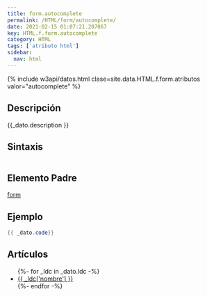 ```yaml
---
title: form.autocomplete
permalink: /HTML/form/autocomplete/
date: 2021-02-15 01:07:21.207067
key: HTML.f.form.autocomplete
category: HTML
tags: ['atributo html']
sidebar: 
  nav: html
---
```


{% include w3api/datos.html clase=site.data.HTML.f.form.atributos valor="autocomplete" %}

## Descripción
{{_dato.description }}

## Sintaxis
~~~html
~~~

## Elemento Padre
[form](/HTML/form/)

## Ejemplo
~~~java
{{ _dato.code}}
~~~

## Artículos
<ul>
{%- for _ldc in _dato.ldc -%}
   <li>
       <a href="{{_ldc['url'] }}">{{ _ldc['nombre'] }}</a>
   </li>
{%- endfor -%}
</ul>
